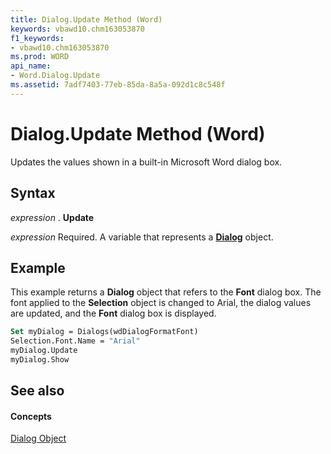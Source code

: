 ```yaml
---
title: Dialog.Update Method (Word)
keywords: vbawd10.chm163053870
f1_keywords:
- vbawd10.chm163053870
ms.prod: WORD
api_name:
- Word.Dialog.Update
ms.assetid: 7adf7403-77eb-85da-8a5a-092d1c8c548f
---
```



# Dialog.Update Method (Word)

Updates the values shown in a built-in Microsoft Word dialog box.


## Syntax

 _expression_ . **Update**

 _expression_ Required. A variable that represents a **[Dialog](dialog-object-word.md)** object.


## Example

This example returns a  **Dialog** object that refers to the **Font** dialog box. The font applied to the **Selection** object is changed to Arial, the dialog values are updated, and the **Font** dialog box is displayed.


```vb
Set myDialog = Dialogs(wdDialogFormatFont) 
Selection.Font.Name = "Arial" 
myDialog.Update 
myDialog.Show
```


## See also


#### Concepts


[Dialog Object](dialog-object-word.md)


